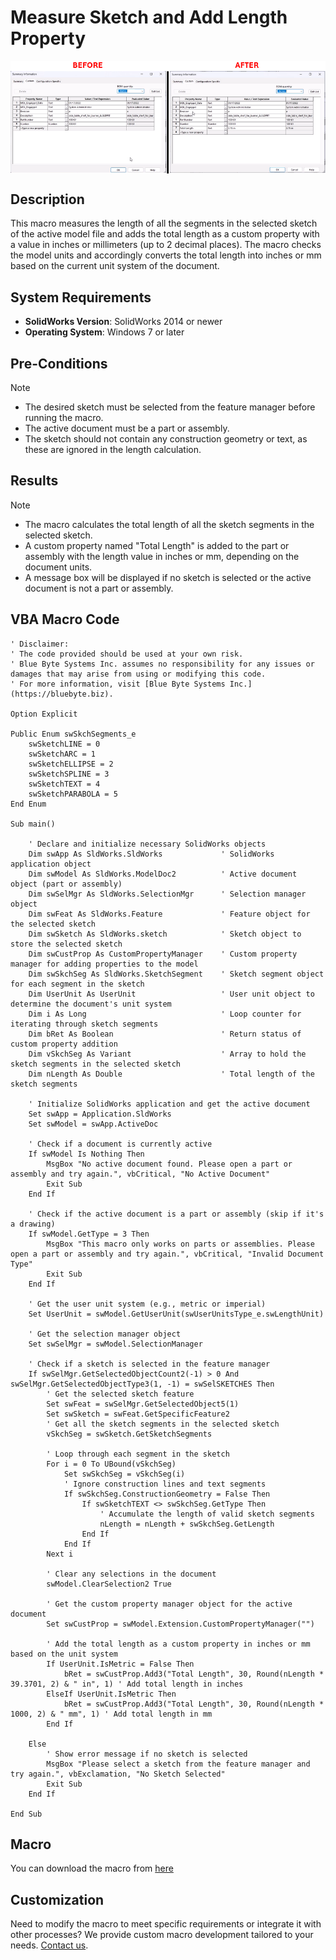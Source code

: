 # Measure Sketch and Add Length Property

<img src="../images/MeasureSketchAndAddLengthProperty.png" alt="Description of image" width="600" style="display: block; margin: 0 auto;">

## Description
This macro measures the length of all the segments in the selected sketch of the active model file and adds the total length as a custom property with a value in inches or millimeters (up to 2 decimal places). The macro checks the model units and accordingly converts the total length into inches or mm based on the current unit system of the document.

## System Requirements
- **SolidWorks Version**: SolidWorks 2014 or newer
- **Operating System**: Windows 7 or later

## Pre-Conditions
> [!NOTE]
> - The desired sketch must be selected from the feature manager before running the macro.
> - The active document must be a part or assembly.
> - The sketch should not contain any construction geometry or text, as these are ignored in the length calculation.

## Results
> [!NOTE]
> - The macro calculates the total length of all the sketch segments in the selected sketch.
> - A custom property named "Total Length" is added to the part or assembly with the length value in inches or mm, depending on the document units.
> - A message box will be displayed if no sketch is selected or the active document is not a part or assembly.

## VBA Macro Code

```vbnet
' Disclaimer:
' The code provided should be used at your own risk.  
' Blue Byte Systems Inc. assumes no responsibility for any issues or damages that may arise from using or modifying this code.  
' For more information, visit [Blue Byte Systems Inc.](https://bluebyte.biz).

Option Explicit

Public Enum swSkchSegments_e
    swSketchLINE = 0
    swSketchARC = 1
    swSketchELLIPSE = 2
    swSketchSPLINE = 3
    swSketchTEXT = 4
    swSketchPARABOLA = 5
End Enum

Sub main()

    ' Declare and initialize necessary SolidWorks objects
    Dim swApp As SldWorks.SldWorks             ' SolidWorks application object
    Dim swModel As SldWorks.ModelDoc2          ' Active document object (part or assembly)
    Dim swSelMgr As SldWorks.SelectionMgr      ' Selection manager object
    Dim swFeat As SldWorks.Feature             ' Feature object for the selected sketch
    Dim swSketch As SldWorks.sketch            ' Sketch object to store the selected sketch
    Dim swCustProp As CustomPropertyManager    ' Custom property manager for adding properties to the model
    Dim swSkchSeg As SldWorks.SketchSegment    ' Sketch segment object for each segment in the sketch
    Dim UserUnit As UserUnit                   ' User unit object to determine the document's unit system
    Dim i As Long                              ' Loop counter for iterating through sketch segments
    Dim bRet As Boolean                        ' Return status of custom property addition
    Dim vSkchSeg As Variant                    ' Array to hold the sketch segments in the selected sketch
    Dim nLength As Double                      ' Total length of the sketch segments

    ' Initialize SolidWorks application and get the active document
    Set swApp = Application.SldWorks
    Set swModel = swApp.ActiveDoc
    
    ' Check if a document is currently active
    If swModel Is Nothing Then
        MsgBox "No active document found. Please open a part or assembly and try again.", vbCritical, "No Active Document"
        Exit Sub
    End If
    
    ' Check if the active document is a part or assembly (skip if it's a drawing)
    If swModel.GetType = 3 Then
        MsgBox "This macro only works on parts or assemblies. Please open a part or assembly and try again.", vbCritical, "Invalid Document Type"
        Exit Sub
    End If
    
    ' Get the user unit system (e.g., metric or imperial)
    Set UserUnit = swModel.GetUserUnit(swUserUnitsType_e.swLengthUnit)
    
    ' Get the selection manager object
    Set swSelMgr = swModel.SelectionManager
    
    ' Check if a sketch is selected in the feature manager
    If swSelMgr.GetSelectedObjectCount2(-1) > 0 And swSelMgr.GetSelectedObjectType3(1, -1) = swSelSKETCHES Then
        ' Get the selected sketch feature
        Set swFeat = swSelMgr.GetSelectedObject5(1)
        Set swSketch = swFeat.GetSpecificFeature2
        ' Get all the sketch segments in the selected sketch
        vSkchSeg = swSketch.GetSketchSegments
        
        ' Loop through each segment in the sketch
        For i = 0 To UBound(vSkchSeg)
            Set swSkchSeg = vSkchSeg(i)
            ' Ignore construction lines and text segments
            If swSkchSeg.ConstructionGeometry = False Then
                If swSketchTEXT <> swSkchSeg.GetType Then
                    ' Accumulate the length of valid sketch segments
                    nLength = nLength + swSkchSeg.GetLength
                End If
            End If
        Next i

        ' Clear any selections in the document
        swModel.ClearSelection2 True

        ' Get the custom property manager object for the active document
        Set swCustProp = swModel.Extension.CustomPropertyManager("")

        ' Add the total length as a custom property in inches or mm based on the unit system
        If UserUnit.IsMetric = False Then
            bRet = swCustProp.Add3("Total Length", 30, Round(nLength * 39.3701, 2) & " in", 1) ' Add total length in inches
        ElseIf UserUnit.IsMetric Then
            bRet = swCustProp.Add3("Total Length", 30, Round(nLength * 1000, 2) & " mm", 1) ' Add total length in mm
        End If
        
    Else
        ' Show error message if no sketch is selected
        MsgBox "Please select a sketch from the feature manager and try again.", vbExclamation, "No Sketch Selected"
        Exit Sub
    End If

End Sub
```

## Macro
You can download the macro from [here](../images/MeasureSketchAndAddLengthProperty.swp)

## Customization
Need to modify the macro to meet specific requirements or integrate it with other processes? We provide custom macro development tailored to your needs. [Contact us](https://bluebyte.biz/contact).
